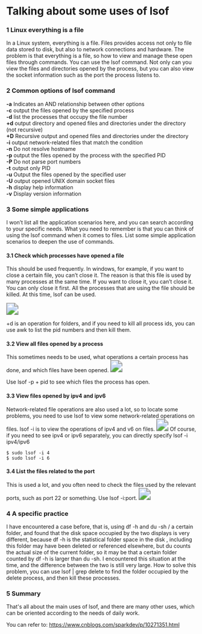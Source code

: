 # Talking about some uses of lsof


### 1 Linux everything is a file

In a Linux system, everything is a file. Files provides access not only to file data stored to disk, but also to network connections and hardware. The problem is that everything is a file, so how to view and manage these open files through commands. You can use the lsof command. Not only can you view the files and directories opened by the process, but you can also view the socket information such as the port the process listens to.

### 2 Common options of lsof command

**-a** Indicates an AND relationship between other options\
**-c** <process name> output the files opened by the specified process\
**-d** <file descriptor> list the processes that occupy the file number\
**+d** <directory> output directory and opened files and directories under the directory (not recursive)\
**+D** <directory> Recursive output and opened files and directories under the directory\
**-i** <condition> output network-related files that match the condition\
**-n** Do not resolve hostname\
**-p** <process ID> output the files opened by the process with the specified PID\
**-P** Do not parse port numbers\
**-t** output only PID\
**-u** Output the files opened by the specified user\
**-U** output opened UNIX domain socket files\
**-h** display help information\
**-v** Display version information

### 3 Some simple applications

I won’t list all the application scenarios here, and you can search according to your specific needs. What you need to remember is that you can think of using the lsof command when it comes to files. List some simple application scenarios to deepen the use of commands.

#### 3.1 **Check which processes have opened a file**

This should be used frequently. In windows, for example, if you want to close a certain file, you can’t close it. The reason is that this file is used by many processes at the same time. If you want to close it, you can’t close it. You can only close it first. All the processes that are using the file should be killed. At this time, lsof can be used.

<img src="https://cdn.jsdelivr.net/gh/yeliansong/github-blog-PIC/blog-images/06973eb2b4514ad5af77075630136bad~tplv-k3u1fbpfcp-zoom-1.image" style="zoom:200%;" />

+d is an operation for folders, and if you need to kill all process ids, you can use awk to list the pid numbers and then kill them.

#### 3.2 **View all files opened by a process**

This sometimes needs to be used, what operations a certain process has done, and which files have been opened.
<img src="https://cdn.jsdelivr.net/gh/yeliansong/github-blog-PIC/blog-images/8b897ce13cf04690ac6a4cdbaf9ee9f6~tplv-k3u1fbpfcp-zoom-1.image" style="zoom:200%;" />

Use lsof -p + pid to see which files the process has open.

#### 3.3 **View files opened by ipv4 and ipv6**

Network-related file operations are also used a lot, so to locate some problems, you need to use lsof to view some network-related operations on files. lsof -i is to view the operations of ipv4 and v6 on files.
<img src="https://cdn.jsdelivr.net/gh/yeliansong/github-blog-PIC/blog-images/fa82058ffef840d1aec4fe97c3fbedcd~tplv-k3u1fbpfcp-zoom-1.image" style="zoom:200%;" />
Of course, if you need to see ipv4 or ipv6 separately, you can directly specify lsof -i ipv4/ipv6

```
$ sudo lsof -i 4
$ sudo lsof -i 6
```

#### 3.4 **List the files related to the port**

This is used a lot, and you often need to check the files used by the relevant ports, such as port 22 or something. Use lsof -i:port.
<img src="https://cdn.jsdelivr.net/gh/yeliansong/github-blog-PIC/blog-images/2b7aa57bcd6c40bcb9e41ebdadf690cb~tplv-k3u1fbpfcp-zoom-1.image" style="zoom:200%;" />

### 4 A specific practice

I have encountered a case before, that is, using df -h and du -sh / a certain folder, and found that the disk space occupied by the two displays is very different, because df -h is the statistical folder space in the disk , including this folder may have been deleted or referenced elsewhere, but du counts the actual size of the current folder, so it may be that a certain folder counted by df -h is larger than du -sh. I encountered this situation at the time, and the difference between the two is still very large. How to solve this problem, you can use lsof | grep delete to find the folder occupied by the delete process, and then kill these processes.

### 5 Summary

That's all about the main uses of lsof, and there are many other uses, which can be oriented according to the needs of daily work.

You can refer to: https://www.cnblogs.com/sparkdev/p/10271351.html
